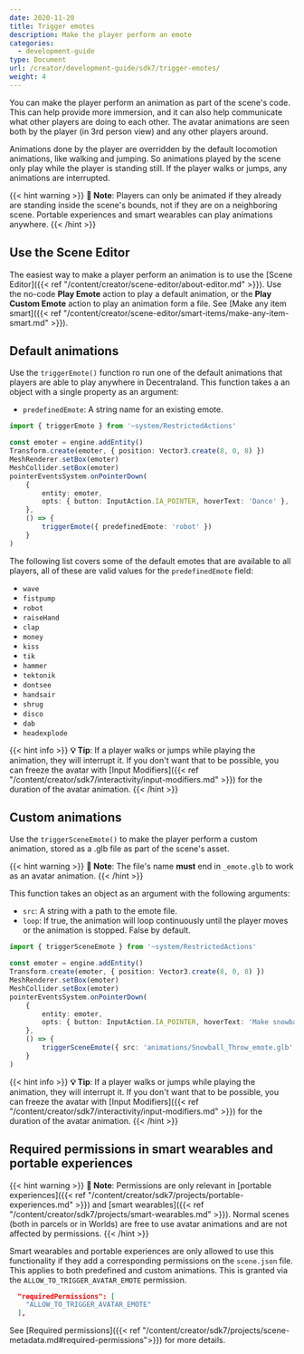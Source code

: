```yaml
---
date: 2020-11-20
title: Trigger emotes
description: Make the player perform an emote
categories:
  - development-guide
type: Document
url: /creator/development-guide/sdk7/trigger-emotes/
weight: 4
---
```


You can make the player perform an animation as part of the scene's code. This can help provide more immersion, and it can also help communicate what other players are doing to each other. The avatar animations are seen both by the player (in 3rd person view) and any other players around.

Animations done by the player are overridden by the default locomotion animations, like walking and jumping. So animations played by the scene only play while the player is standing still. If the player walks or jumps, any animations are interrupted.

{{< hint warning >}}
**📔 Note**: Players can only be animated if they already are standing inside the scene's bounds, not if they are on a neighboring scene. Portable experiences and smart wearables can play animations anywhere.
{{< /hint >}}

## Use the Scene Editor

The easiest way to make a player perform an animation is to use the [Scene Editor]({{< ref "/content/creator/scene-editor/about-editor.md" >}}). Use the no-code **Play Emote** action to play a default animation, or the **Play Custom Emote** action to play an animation form a file. See [Make any item smart]({{< ref "/content/creator/scene-editor/smart-items/make-any-item-smart.md" >}}).

## Default animations

Use the `triggerEmote()` function ro run one of the default animations that players are able to play anywhere in Decentraland. This function takes a an object with a single property as an argument:

- `predefinedEmote`: A string name for an existing emote.

```ts
import { triggerEmote } from '~system/RestrictedActions'

const emoter = engine.addEntity()
Transform.create(emoter, { position: Vector3.create(8, 0, 8) })
MeshRenderer.setBox(emoter)
MeshCollider.setBox(emoter)
pointerEventsSystem.onPointerDown(
	{
		entity: emoter,
		opts: { button: InputAction.IA_POINTER, hoverText: 'Dance' },
	},
	() => {
		triggerEmote({ predefinedEmote: 'robot' })
	}
)
```

The following list covers some of the default emotes that are available to all players, all of these are valid values for the `predefinedEmote` field:

- `wave`
- `fistpump`
- `robot`
- `raiseHand`
- `clap`
- `money`
- `kiss`
- `tik`
- `hammer`
- `tektonik`
- `dontsee`
- `handsair`
- `shrug`
- `disco`
- `dab`
- `headexplode`

{{< hint info >}}
**💡 Tip**: If a player walks or jumps while playing the animation, they will interrupt it. If you don't want that to be possible, you can freeze the avatar with [Input Modifiers]({{< ref "/content/creator/sdk7/interactivity/input-modifiers.md" >}}) for the duration of the avatar animation.
{{< /hint >}}

## Custom animations

Use the `triggerSceneEmote()` to make the player perform a custom animation, stored as a .glb file as part of the scene's asset. 

{{< hint warning >}}
**📔 Note**: The file's name **must** end in `_emote.glb` to work as an avatar animation.
{{< /hint >}}

This function takes an object as an argument with the following arguments:

- `src`: A string with a path to the emote file.
- `loop`: If true, the animation will loop continuously until the player moves or the animation is stopped. False by default.

```ts
import { triggerSceneEmote } from '~system/RestrictedActions'

const emoter = engine.addEntity()
Transform.create(emoter, { position: Vector3.create(8, 0, 8) })
MeshRenderer.setBox(emoter)
MeshCollider.setBox(emoter)
pointerEventsSystem.onPointerDown(
	{
		entity: emoter,
		opts: { button: InputAction.IA_POINTER, hoverText: 'Make snowball' },
	},
	() => {
		triggerSceneEmote({ src: 'animations/Snowball_Throw_emote.glb', loop: false })
	}
)
```

{{< hint info >}}
**💡 Tip**: If a player walks or jumps while playing the animation, they will interrupt it. If you don't want that to be possible, you can freeze the avatar with [Input Modifiers]({{< ref "/content/creator/sdk7/interactivity/input-modifiers.md" >}}) for the duration of the avatar animation.
{{< /hint >}}

## Required permissions in smart wearables and portable experiences

{{< hint warning >}}
**📔 Note**: Permissions are only relevant in [portable experiences]({{< ref "/content/creator/sdk7/projects/portable-experiences.md" >}}) and [smart wearables]({{< ref "/content/creator/sdk7/projects/smart-wearables.md" >}}). Normal scenes (both in parcels or in Worlds) are free to use avatar animations and are not affected by permissions.
{{< /hint >}}

Smart wearables and portable experiences are only allowed to use this functionality if they add a corresponding permissions on the `scene.json` file. This applies to both predefined and custom animations. This is granted via the `ALLOW_TO_TRIGGER_AVATAR_EMOTE` permission.

```json
  "requiredPermissions": [
    "ALLOW_TO_TRIGGER_AVATAR_EMOTE"
  ],
```

See [Required permissions]({{< ref "/content/creator/sdk7/projects/scene-metadata.md#required-permissions">}}) for more details.
